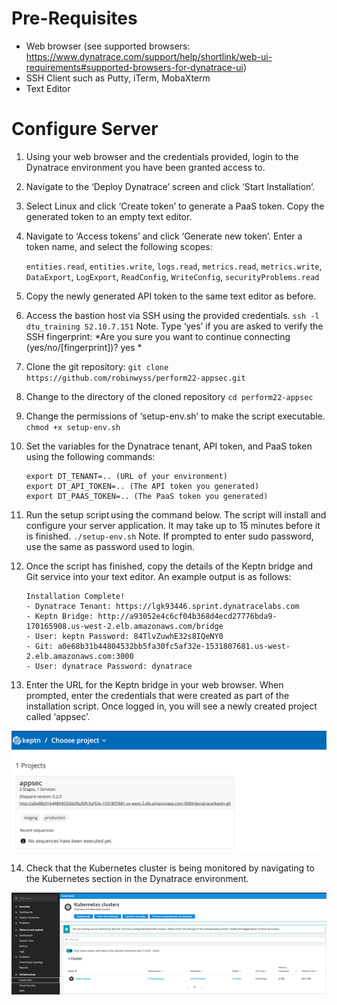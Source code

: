# Pre-Requisites 
- Web browser (see supported browsers: https://www.dynatrace.com/support/help/shortlink/web-ui-requirements#supported-browsers-for-dynatrace-ui)
- SSH Client such as Putty, iTerm, MobaXterm
- Text Editor

# Configure Server
1. Using your web browser and the credentials provided, login to the Dynatrace environment you have been granted access to. 
2. Navigate to the ‘Deploy Dynatrace’ screen and click ‘Start Installation’. 
3. Select Linux and click ‘Create token’ to generate a PaaS token. Copy the generated token to an empty text editor. 
4. Navigate to ‘Access tokens’ and click ‘Generate new token’. Enter a token name, and select the following scopes:  

    `entities.read`, `entities.write`, `logs.read`, `metrics.read`, `metrics.write`, `DataExport`, `LogExport`, `ReadConfig`, `WriteConfig`, `securityProblems.read`

5. Copy the newly generated API token to the same text editor as before. 
6. Access the bastion host via SSH using the provided credentials. 
   `ssh -l dtu_training 52.10.7.151`
   Note. Type ‘yes’ if you are asked to verify the SSH fingerprint: *Are you sure you want to continue connecting (yes/no/[fingerprint])? yes *
7. Clone the git repository:
   `git clone https://github.com/robinwyss/perform22-appsec.git`
8. Change to the directory of the cloned repository 
    `cd perform22-appsec`
9. Change the permissions of ‘setup-env.sh’ to make the script executable. 
    `chmod +x setup-env.sh`
10. Set the variables for the Dynatrace tenant, API token, and PaaS token using the following commands:
    ```
    export DT_TENANT=.. (URL of your environment) 
    export DT_API_TOKEN=.. (The API token you generated) 
    export DT_PAAS_TOKEN=.. (The PaaS token you generated) 
    ```
11. Run the setup script using the command below. The script will install and configure your server application. It may take up to 15 minutes before it is finished. 
    `./setup-env.sh`
    Note. If prompted to enter sudo password, use the same as password used to login. 
12. Once the script has finished, copy the details of the Keptn bridge and Git service into your text editor. An example output is as follows: 
    ```
    Installation Complete! 
    - Dynatrace Tenant: https://lgk93446.sprint.dynatracelabs.com 
    - Keptn Bridge: http://a93052e4c6cf04b368d4ecd27776bda9-170165908.us-west-2.elb.amazonaws.com/bridge 
    - User: keptn Password: 84TlvZuwhE32s8IQeNY0 
    - Git: a0e68b31b44804532bb5fa30fc5af32e-1531807681.us-west-2.elb.amazonaws.com:3000 
    - User: dynatrace Password: dynatrace  
    ```
13. Enter the URL for the Keptn bridge in your web browser. When prompted, enter the credentials that were created as part of the installation script. Once logged in, you will see a newly created project called ‘appsec’. 
    
![keptn project](../../assets/images/0-1-keptn-project.png)

14.  Check that the Kubernetes cluster is being monitored by navigating to the Kubernetes section in the Dynatrace environment. 
   
![Dynatrace Kubernetes overview](../../assets/images/0-2-Dynatrace-kubernetes.png)